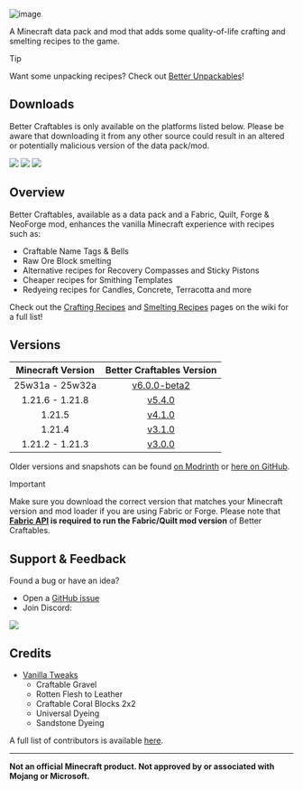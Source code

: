 ![image](https://i.imgur.com/5r2Gk1I.png)

A Minecraft data pack and mod that adds some quality-of-life crafting and smelting recipes to the game.

> [!TIP]
> Want some unpacking recipes? Check out [Better Unpackables](https://modrinth.com/datapack/better-unpackables)!

## Downloads

Better Craftables is only available on the platforms listed below. Please be aware that downloading it from any other source could result in an altered or potentially malicious version of the data pack/mod.

[![](https://img.shields.io/modrinth/dt/BLG002oq?label=Modrinth&style=for-the-badge&color=00AF5C&logo=modrinth)](https://modrinth.com/datapack/better-craftables/)
[![](https://img.shields.io/github/downloads/Classic36-Media/Better-Craftables/total?label=GitHub&style=for-the-badge&color=181717&logo=github)](https://github.com/Classic36-Media/Better-Craftables/releases)
[![](https://img.shields.io/spiget/downloads/108728?label=SpigotMC&style=for-the-badge&color=ED8106&logo=spigotmc)](https://www.spigotmc.org/resources/better-craftables.108728/)

## Overview

Better Craftables, available as a data pack and a Fabric, Quilt, Forge & NeoForge mod, enhances the vanilla Minecraft experience with recipes such as:

* Craftable Name Tags & Bells
* Raw Ore Block smelting
* Alternative recipes for Recovery Compasses and Sticky Pistons
* Cheaper recipes for Smithing Templates
* Redyeing recipes for Candles, Concrete, Terracotta and more

Check out the [Crafting Recipes](https://github.com/Classic36-Media/Better-Craftables/wiki/Crafting-Recipes) and [Smelting Recipes](https://github.com/Classic36-Media/Better-Craftables/wiki/Smelting-Recipes) pages on the wiki for a full list!

## Versions

| Minecraft Version | Better Craftables Version |
| :--: | :--: |
| 25w31a - 25w32a | [v6.0.0-beta2](https://github.com/Classic36-Media/Better-Craftables/releases/tag/v6.0.0-beta2) |
| 1.21.6 - 1.21.8 | [v5.4.0](https://github.com/Classic36-Media/Better-Craftables/releases/tag/v5.4.0) |
| 1.21.5 | [v4.1.0](https://github.com/Classic36-Media/Better-Craftables/releases/tag/v4.1.0) |
| 1.21.4 | [v3.1.0](https://github.com/Classic36-Media/Better-Craftables/releases/tag/v3.1.0) |
| 1.21.2 - 1.21.3 | [v3.0.0](https://github.com/Classic36-Media/Better-Craftables/releases/tag/v3.0.0) |

Older versions and snapshots can be found [on Modrinth](https://modrinth.com/datapack/better-craftables/versions) or [here on GitHub](https://github.com/Classic36-Media/Better-Craftables/wiki/Versions).

> [!IMPORTANT]
> Make sure you download the correct version that matches your Minecraft version and mod loader if you are using Fabric or Forge. Please note that **[Fabric API](https://modrinth.com/mod/fabric-api) is required to run the Fabric/Quilt mod version** of Better Craftables.

## Support & Feedback
Found a bug or have an idea?
* Open a [GitHub issue](https://github.com/Classic36-Media/Better-Craftables/issues/new/choose)
* Join Discord:

[![](https://img.shields.io/discord/1107084025442607206?label=Discord&style=for-the-badge&color=5865F2&logo=discord)](https://discord.gg/vZJSDjPcmu)

## Credits
* [Vanilla Tweaks](https://vanillatweaks.net/)
	* Craftable Gravel
	* Rotten Flesh to Leather
	* Craftable Coral Blocks 2x2
	* Universal Dyeing
	* Sandstone Dyeing

A full list of contributors is available [here](https://github.com/Classic36-Media/Better-Craftables/wiki/Credits).

***

**Not an official Minecraft product. Not approved by or associated with Mojang or Microsoft.**